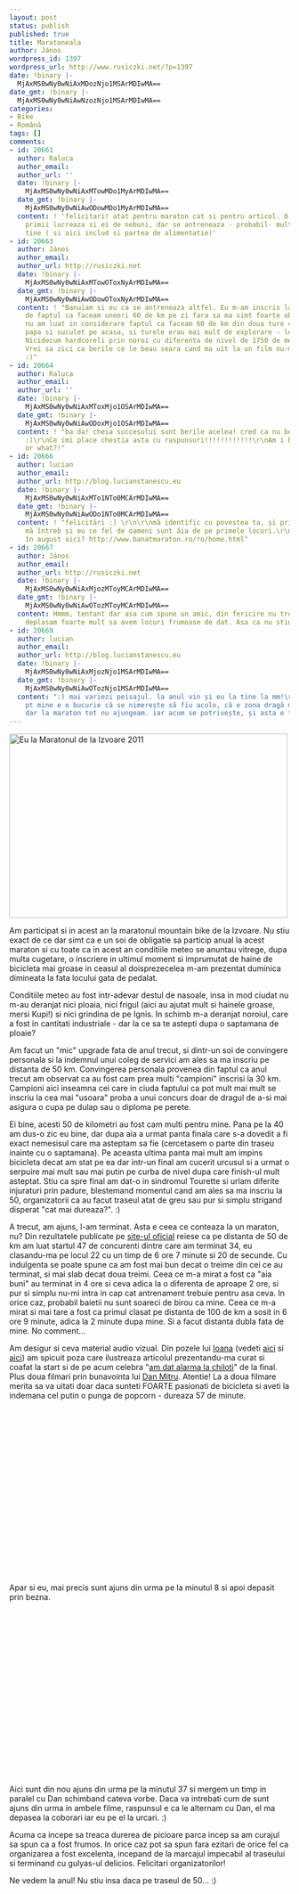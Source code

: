 ```yaml
---
layout: post
status: publish
published: true
title: Maratoneala
author: János
wordpress_id: 1397
wordpress_url: http://www.rusiczki.net/?p=1397
date: !binary |-
  MjAxMS0wNy0wNiAxMDozNjo1MSArMDIwMA==
date_gmt: !binary |-
  MjAxMS0wNy0wNiAwNzozNjo1MSArMDIwMA==
categories:
- Bike
- Română
tags: []
comments:
- id: 20661
  author: Raluca
  author_email: 
  author_url: ''
  date: !binary |-
    MjAxMS0wNy0wNiAxMTowMDo1MyArMDIwMA==
  date_gmt: !binary |-
    MjAxMS0wNy0wNiAwODowMDo1MyArMDIwMA==
  content: ! 'felicitari! atat pentru maraton cat si pentru articol. O singura precizare:
    primii lucreaza si ei de nebuni, dar se antreneaza - probabil- mult mai dur ca
    tine ( si aici includ si partea de alimentatie)'
- id: 20663
  author: János
  author_email: 
  author_url: http://rusiczki.net
  date: !binary |-
    MjAxMS0wNy0wNiAxMTowOToxNyArMDIwMA==
  date_gmt: !binary |-
    MjAxMS0wNy0wNiAwODowOToxNyArMDIwMA==
  content: ! "Banuiam si eu ca se antreneaza altfel. Eu m-am inscris la 50 incurajat
    de faptul ca faceam uneori 60 de km pe zi fara sa ma simt foarte obosit, insa
    nu am luat in considerare faptul ca faceam 60 de km din doua ture cu o pauza de
    papa si suculet pe acasa, si turele erau mai mult de explorare - lejer, pe sate.
    Nicidecum hardcoreli prin noroi cu diferenta de nivel de 1750 de metri.\r\n\r\nAlimentatie!?
    Vrei sa zici ca berile ce le beau seara cand ma uit la un film nu-mi fac bine!?
    :)"
- id: 20664
  author: Raluca
  author_email: 
  author_url: ''
  date: !binary |-
    MjAxMS0wNy0wNiAxMToxMjo1OSArMDIwMA==
  date_gmt: !binary |-
    MjAxMS0wNy0wNiAwODoxMjo1OSArMDIwMA==
  content: ! "ba da! cheia succesului sunt berile acelea! cred ca nu bei suficient!
    :)\r\nCe imi place chestia asta cu raspunsuri!!!!!!!!!!!!\r\nAm i blonde enough
    or what?!"
- id: 20666
  author: lucian
  author_email: 
  author_url: http://blog.lucianstanescu.eu
  date: !binary |-
    MjAxMS0wNy0wNiAxMTo1NTo0MCArMDIwMA==
  date_gmt: !binary |-
    MjAxMS0wNy0wNiAwODo1NTo0MCArMDIwMA==
  content: ! "felicitări :) \r\n\r\nmă identific cu povestea ta, și printre altele
    mă întreb și eu ce fel de oameni sunt ăia de pe primele locuri.\r\n\r\nne vedem
    în august aici? http://www.banatmaraton.ro/ro/home.html"
- id: 20667
  author: János
  author_email: 
  author_url: http://rusiczki.net
  date: !binary |-
    MjAxMS0wNy0wNiAxMjozMToyMCArMDIwMA==
  date_gmt: !binary |-
    MjAxMS0wNy0wNiAwOTozMToyMCArMDIwMA==
  content: Hmmm, tentant dar asa cum spune un amic, din fericire nu trebuie sa ne
    deplasam foarte mult sa avem locuri frumoase de dat. Asa ca nu stiu.
- id: 20669
  author: lucian
  author_email: 
  author_url: http://blog.lucianstanescu.eu
  date: !binary |-
    MjAxMS0wNy0wNiAxMjozNjo1MSArMDIwMA==
  date_gmt: !binary |-
    MjAxMS0wNy0wNiAwOTozNjo1MSArMDIwMA==
  content: ":) mai variezi peisajul. la anul vin și eu la tine la mm!\r\n\r\nîn fine,
    pt mine e o bucurie că se nimerește să fiu acolo, că e zona dragă mie din copilărie
    dar la maraton tot nu ajungeam. iar acum se potrivește, și asta e foarte bine..."
---
```

<p><img src="http://www.rusiczki.net/wp-content/uploads/2011/07/maraton-izvoare-2011-500x331.jpg" alt="Eu la Maratonul de la Izvoare 2011" title="Eu la Maratonul de la Izvoare 2011" width="500" height="331"/></p>
<p>Am participat si in acest an la maratonul mountain bike de la Izvoare. Nu stiu exact de ce dar simt ca e un soi de obligatie sa particip anual la acest maraton si cu toate ca in acest an conditiile meteo se anuntau vitrege, dupa multa cugetare, o inscriere in ultimul moment si imprumutat de haine de bicicleta mai groase in ceasul al doisprezecelea m-am prezentat duminica dimineata la fata locului gata de pedalat.</p>
<p>Conditiile meteo au fost intr-adevar destul de nasoale, insa in mod ciudat nu m-au deranjat nici ploaia, nici frigul (aici au ajutat mult si hainele groase, mersi Kupi!) si nici grindina de pe Ignis. In schimb m-a deranjat noroiul, care a fost in cantitati industriale - dar la ce sa te astepti dupa o saptamana de ploaie?</p>
<p>Am facut un "mic" upgrade fata de anul trecut, si dintr-un soi de convingere personala si la indemnul unui coleg de servici am ales sa ma inscriu pe distanta de 50 km. Convingerea personala provenea din faptul ca anul trecut am observat ca au fost cam prea multi "campioni" inscrisi la 30 km. Campioni aici inseamna cei care in ciuda faptului ca pot mult mai mult se inscriu la cea mai "usoara" proba a unui concurs doar de dragul de a-si mai asigura o cupa pe dulap sau o diploma pe perete.</p>
<p>Ei bine, acesti 50 de kilometri au fost cam multi pentru mine. Pana pe la 40 am dus-o zic eu bine, dar dupa aia a urmat panta finala care s-a dovedit a fi exact nemesisul care ma asteptam sa fie (cercetasem o parte din traseu inainte cu o saptamana). Pe aceasta ultima panta mai mult am impins bicicleta decat am stat pe ea dar intr-un final am cucerit urcusul si a urmat o serpuire mai mult sau mai putin pe curba de nivel dupa care finish-ul mult asteptat. Stiu ca spre final am dat-o in sindromul Tourette si urlam diferite injuraturi prin padure, blestemand momentul cand am ales sa ma inscriu la 50, organizatorii ca au facut traseul atat de greu sau pur si simplu strigand disperat "cat mai dureaza?". :)</p>
<p>A trecut, am ajuns, l-am terminat. Asta e ceea ce conteaza la un maraton, nu? Din rezultatele publicate pe <a href="http://www.mtbmaratonbaiamare.ro">site-ul oficial</a> reiese ca pe distanta de 50 de km am luat startul 47 de concurenti dintre care am terminat 34, eu clasandu-ma pe locul 22 cu un timp de 6 ore 7 minute si 20 de secunde. Cu indulgenta se poate spune ca am fost mai bun decat o treime din cei ce au terminat, si mai slab decat doua treimi. Ceea ce m-a mirat a fost ca "aia buni" au terminat in 4 ore si ceva adica la o diferenta de aproape 2 ore, si pur si simplu nu-mi intra in cap cat antrenament trebuie pentru asa ceva. In orice caz, probabil baietii nu sunt soareci de birou ca mine. Ceea ce m-a mirat si mai tare a fost ca primul clasat pe distanta de 100 de km a sosit in 6 ore 9 minute, adica la 2 minute dupa mine. Si a facut distanta dubla fata de mine. No comment...</p>
<p>Am desigur si ceva material audio vizual. Din pozele lui <a href="http://www.facebook.com/profile.php?id=522031697">Ioana</a> (vedeti <a href="http://www.flickr.com/photos/ioana/sets/72157627107285516/">aici</a> si <a href="http://www.flickr.com/photos/ioana/sets/72157627000183787/">aici</a>) am spicuit poza care ilustreaza articolul prezentandu-ma curat si coafat la start si de pe acum celebra "<a href="http://www.rusiczki.net/wp-content/uploads/2011/07/alarma-la-chiloti.jpg" class="fancybox">am dat alarma la chiloti</a>" de la final. Plus doua filmari prin bunavointa lui <a href="http://www.facebook.com/dan.mitru">Dan Mitru</a>. Atentie! La a doua filmare merita sa va uitati doar daca sunteti FOARTE pasionati de bicicleta si aveti la indemana cel putin o punga de popcorn - dureaza 57 de minute.</p>
<p><object width="500" height="314"><param name="movie" value="http://www.youtube.com/v/4GmfXcjcw8M?version=3&amp;hl=en_US"></param><param name="allowFullScreen" value="true"></param><param name="allowscriptaccess" value="always"></param><embed src="http://www.youtube.com/v/4GmfXcjcw8M?version=3&amp;hl=en_US" type="application/x-shockwave-flash" width="500" height="314" allowscriptaccess="always" allowfullscreen="true"></embed></object><br />
Apar si eu, mai precis sunt ajuns din urma pe la minutul 8 si apoi depasit prin bezna.</p>
<p><object width="500" height="314"><param name="movie" value="http://www.youtube.com/v/6KNLvJ_n19Y?version=3&amp;hl=en_US"></param><param name="allowFullScreen" value="true"></param><param name="allowscriptaccess" value="always"></param><embed src="http://www.youtube.com/v/6KNLvJ_n19Y?version=3&amp;hl=en_US" type="application/x-shockwave-flash" width="500" height="314" allowscriptaccess="always" allowfullscreen="true"></embed></object><br />
Aici sunt din nou ajuns din urma pe la minutul 37 si mergem un timp in paralel cu Dan schimband cateva vorbe. Daca va intrebati cum de sunt ajuns din urma in ambele filme, raspunsul e ca le alternam cu Dan, el ma depasea la coborari iar eu pe el la urcari. :)</p>
<p>Acuma ca incepe sa treaca durerea de picioare parca incep sa am curajul sa spun ca a fost frumos. In orice caz pot sa spun fara ezitari de orice fel ca organizarea a fost excelenta, incepand de la marcajul impecabil al traseului si terminand cu gulyas-ul delicios. Felicitari organizatorilor!</p>
<p>Ne vedem la anul! Nu stiu insa daca pe traseul de 50... :)</p>
